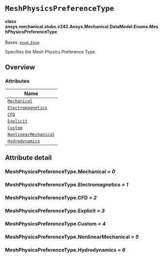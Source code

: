 # `MeshPhysicsPreferenceType`



#### *class* ansys.mechanical.stubs.v242.Ansys.Mechanical.DataModel.Enums.MeshPhysicsPreferenceType

Bases: [`enum.Enum`](https://docs.python.org/3/library/enum.html#enum.Enum)

Specifies the Mesh Physics Preference Type.

<!-- !! processed by numpydoc !! -->

<a id="overview"></a>

## Overview

### Attributes

| Name |
| ------------------------------------------------------------------------- |
| [`Mechanical`](#MeshPhysicsPreferenceType.Mechanical) |
| [`Electromagnetics`](#MeshPhysicsPreferenceType.Electromagnetics) |
| [`CFD`](#MeshPhysicsPreferenceType.CFD) |
| [`Explicit`](#MeshPhysicsPreferenceType.Explicit) |
| [`Custom`](#MeshPhysicsPreferenceType.Custom) |
| [`NonlinearMechanical`](#MeshPhysicsPreferenceType.NonlinearMechanical) |
| [`Hydrodynamics`](#MeshPhysicsPreferenceType.Hydrodynamics) |

<a id="attribute-detail"></a>

## Attribute detail

<a id="MeshPhysicsPreferenceType.Mechanical"></a>

### MeshPhysicsPreferenceType.Mechanical *= 0*

<a id="MeshPhysicsPreferenceType.Electromagnetics"></a>

### MeshPhysicsPreferenceType.Electromagnetics *= 1*

<a id="MeshPhysicsPreferenceType.CFD"></a>

### MeshPhysicsPreferenceType.CFD *= 2*

<a id="MeshPhysicsPreferenceType.Explicit"></a>

### MeshPhysicsPreferenceType.Explicit *= 3*

<a id="MeshPhysicsPreferenceType.Custom"></a>

### MeshPhysicsPreferenceType.Custom *= 4*

<a id="MeshPhysicsPreferenceType.NonlinearMechanical"></a>

### MeshPhysicsPreferenceType.NonlinearMechanical *= 5*

<a id="MeshPhysicsPreferenceType.Hydrodynamics"></a>

### MeshPhysicsPreferenceType.Hydrodynamics *= 6*


